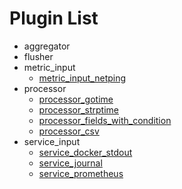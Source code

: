 # Plugin List

- aggregator
- flusher
- metric_input
  - [metric_input_netping](metric_input/metric_input_netping.md)
- processor
  - [processor_gotime](processor/processor_gotime.md)
  - [processor_strptime](processor/processor_strptime.md)
  - [processor_fields_with_condition](processor/processor_fields_with_condition.md)
  - [processor_csv](processor/processor_csv.md)
- service_input
  - [service_docker_stdout](service_input/service_docker_stdout.md)
  - [service_journal](service_input/input_journal.md)
  - [service_prometheus](service_input/service_prometheus.md)
